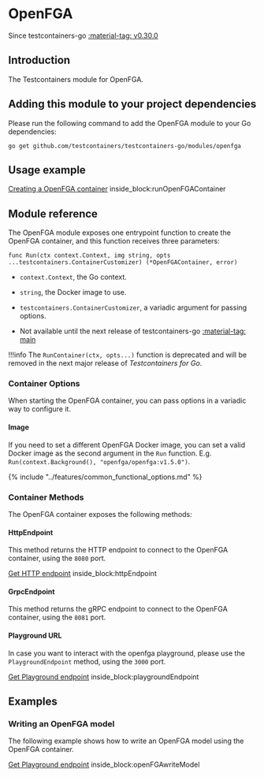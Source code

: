# OpenFGA

Since testcontainers-go <a href="https://github.com/testcontainers/testcontainers-go/releases/tag/v0.30.0"><span class="tc-version">:material-tag: v0.30.0</span></a>

## Introduction

The Testcontainers module for OpenFGA.

## Adding this module to your project dependencies

Please run the following command to add the OpenFGA module to your Go dependencies:

```
go get github.com/testcontainers/testcontainers-go/modules/openfga
```

## Usage example

<!--codeinclude-->
[Creating a OpenFGA container](../../modules/openfga/examples_test.go) inside_block:runOpenFGAContainer
<!--/codeinclude-->

## Module reference

The OpenFGA module exposes one entrypoint function to create the OpenFGA container, and this function receives three parameters:

```golang
func Run(ctx context.Context, img string, opts ...testcontainers.ContainerCustomizer) (*OpenFGAContainer, error)
```

- `context.Context`, the Go context.
- `string`, the Docker image to use.
- `testcontainers.ContainerCustomizer`, a variadic argument for passing options.

- Not available until the next release of testcontainers-go <a href="https://github.com/testcontainers/testcontainers-go"><span class="tc-version">:material-tag: main</span></a>

!!!info
    The `RunContainer(ctx, opts...)` function is deprecated and will be removed in the next major release of _Testcontainers for Go_.

### Container Options

When starting the OpenFGA container, you can pass options in a variadic way to configure it.

#### Image

If you need to set a different OpenFGA Docker image, you can set a valid Docker image as the second argument in the `Run` function.
E.g. `Run(context.Background(), "openfga/openfga:v1.5.0")`.

{% include "../features/common_functional_options.md" %}

### Container Methods

The OpenFGA container exposes the following methods:

#### HttpEndpoint

This method returns the HTTP endpoint to connect to the OpenFGA container, using the `8080` port.

<!--codeinclude-->
[Get HTTP endpoint](../../modules/openfga/examples_test.go) inside_block:httpEndpoint
<!--/codeinclude-->

#### GrpcEndpoint

This method returns the gRPC endpoint to connect to the OpenFGA container, using the `8081` port.

#### Playground URL

In case you want to interact with the openfga playground, please use the `PlaygroundEndpoint` method, using the `3000` port.

<!--codeinclude-->
[Get Playground endpoint](../../modules/openfga/examples_test.go) inside_block:playgroundEndpoint
<!--/codeinclude-->

## Examples

### Writing an OpenFGA model

The following example shows how to write an OpenFGA model using the OpenFGA container.

<!--codeinclude-->
[Get Playground endpoint](../../modules/openfga/examples_test.go) inside_block:openFGAwriteModel
<!--/codeinclude-->
